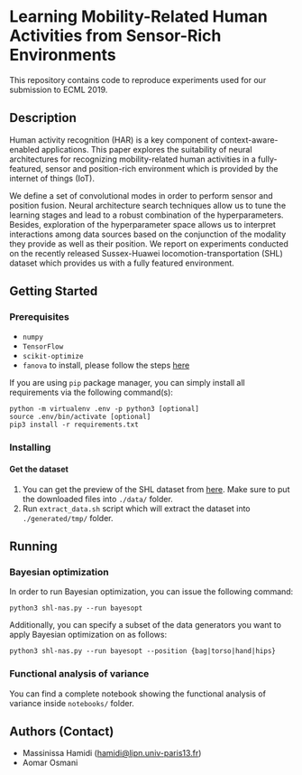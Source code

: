 # Learning Mobility-Related Human Activities from Sensor-Rich Environments
This repository contains code to reproduce experiments used for our submission to ECML 2019.

## Description
Human activity recognition (HAR) is a key component of context-aware-enabled applications.
This paper explores the suitability of neural architectures for recognizing mobility-related human activities in a fully-featured, sensor and position-rich environment which is provided by the internet of things (IoT).

We define a set of convolutional modes in order to perform sensor and position fusion.
Neural architecture search techniques allow us to tune the learning stages and lead to a robust combination of the hyperparameters.
Besides, exploration of the hyperparameter space allows us to interpret interactions among data sources based on the conjunction of the modality they provide as well as their position.
We report on experiments conducted on the recently released Sussex-Huawei locomotion-transportation (SHL) dataset which provides us with a fully featured environment.

## Getting Started

### Prerequisites
* `numpy`
* `TensorFlow`
* `scikit-optimize`
* `fanova` to install, please follow the steps [here](https://automl.github.io/fanova/install.html)

If you are using `pip` package manager, you can simply install all requirements via the following command(s):

    python -m virtualenv .env -p python3 [optional]
    source .env/bin/activate [optional]
    pip3 install -r requirements.txt

### Installing
#### Get the dataset
1. You can get the preview of the SHL dataset from [here](http://www.shl-dataset.org/download/#shldataset-preview). Make sure to put the downloaded files into `./data/` folder.
2. Run `extract_data.sh` script which will extract the dataset into `./generated/tmp/` folder.

## Running
### Bayesian optimization
In order to run Bayesian optimization, you can issue the following command:

    python3 shl-nas.py --run bayesopt
    
Additionally, you can specify a subset of the data generators you want to apply Bayesian optimization on as follows:

    python3 shl-nas.py --run bayesopt --position {bag|torso|hand|hips}

### Functional analysis of variance
You can find a complete notebook showing the functional analysis of variance inside `notebooks/` folder.

## Authors (Contact)
* Massinissa Hamidi (hamidi@lipn.univ-paris13.fr)
* Aomar Osmani
